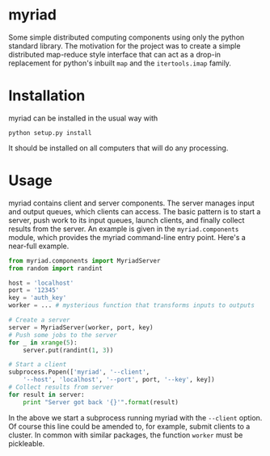 # myriad
Some simple distributed computing components using only the python standard
library. The motivation for the project was to create a simple distributed
map-reduce style interface that can act as a drop-in replacement for python's
inbuilt `map` and the `itertools.imap` family. 

# Installation
myriad can be installed in the usual way with

    python setup.py install

It should be installed on all computers that will do any processing.

# Usage
myriad contains client and server components. The server manages input and
output queues, which clients can access. The basic pattern is to start a
server, push work to its input queues, launch clients, and finally collect
results from the server. An example is given in the `myriad.components`
module, which provides the myriad command-line entry point. Here's a
near-full example.

```python
from myriad.components import MyriadServer
from random import randint

host = 'localhost'
port = '12345'
key = 'auth_key'
worker = ... # mysterious function that transforms inputs to outputs

# Create a server
server = MyriadServer(worker, port, key)
# Push some jobs to the server
for _ in xrange(5):
    server.put(randint(1, 3))

# Start a client
subprocess.Popen(['myriad', '--client',
    '--host', 'localhost', '--port', port, '--key', key])
# Collect results from server
for result in server:
    print "Server got back '{}'".format(result)
```

In the above we start a subprocess running myriad with the `--client` option.
Of course this line could be amended to, for example, submit clients to a
cluster. In common with similar packages, the function `worker` must be
pickleable.
